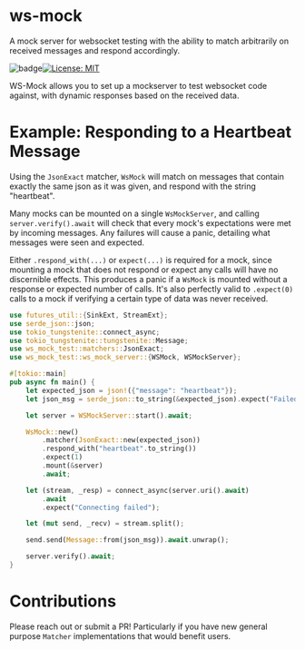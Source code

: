# ws-mock
A mock server for websocket testing with the ability to match arbitrarily on received messages and respond accordingly.

![badge](https://github.com/Brendan-Blanchard/ws-mock/actions/workflows/main.yml/badge.svg)[![License: MIT](https://img.shields.io/badge/License-MIT-yellow.svg)](https://opensource.org/licenses/MIT)

WS-Mock allows you to set up a mockserver to test websocket code against, with dynamic responses based on the received
data. 

# Example: Responding to a Heartbeat Message
Using the `JsonExact` matcher, `WsMock` will match on messages that contain exactly the same json as it was given,
and respond with the string "heartbeat". 

Many mocks can be mounted on a single `WsMockServer`, and calling `server.verify().await` will check that every mock's
expectations were met by incoming messages. Any failures will cause a panic, detailing what messages were seen and 
expected.

Either `.respond_with(...)` or `expect(...)` is required for a mock, since mounting a mock that does not respond or 
expect any calls will have no discernible effects. This produces a panic if a `WsMock` is mounted without a response or 
expected number of calls. It's also perfectly valid to `.expect(0)` calls to a mock if verifying a certain type of data 
was never received. 

```rust
use futures_util::{SinkExt, StreamExt};
use serde_json::json;
use tokio_tungstenite::connect_async;
use tokio_tungstenite::tungstenite::Message;
use ws_mock_test::matchers::JsonExact;
use ws_mock_test::ws_mock_server::{WSMock, WSMockServer};

#[tokio::main]
pub async fn main() {
    let expected_json = json!({"message": "heartbeat"});
    let json_msg = serde_json::to_string(&expected_json).expect("Failed to serialize message");

    let server = WSMockServer::start().await;

    WsMock::new()
        .matcher(JsonExact::new(expected_json))
        .respond_with("heartbeat".to_string())
        .expect(1)
        .mount(&server)
        .await;

    let (stream, _resp) = connect_async(server.uri().await)
        .await
        .expect("Connecting failed");

    let (mut send, _recv) = stream.split();

    send.send(Message::from(json_msg)).await.unwrap();

    server.verify().await;
}
```

# Contributions
Please reach out or submit a PR! Particularly if you have new general purpose `Matcher` implementations that would 
benefit users. 